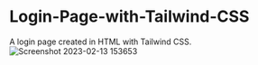 # Login-Page-with-Tailwind-CSS
A login page created in HTML with Tailwind CSS.
![Screenshot 2023-02-13 153653](https://user-images.githubusercontent.com/35397403/218435721-bd33e957-1c9f-4f62-a49b-0c270df4ef61.jpg)
